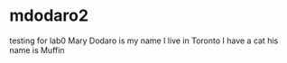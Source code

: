 # mdodaro2
testing for lab0
Mary Dodaro is my name I live in Toronto I have a cat his name is Muffin
